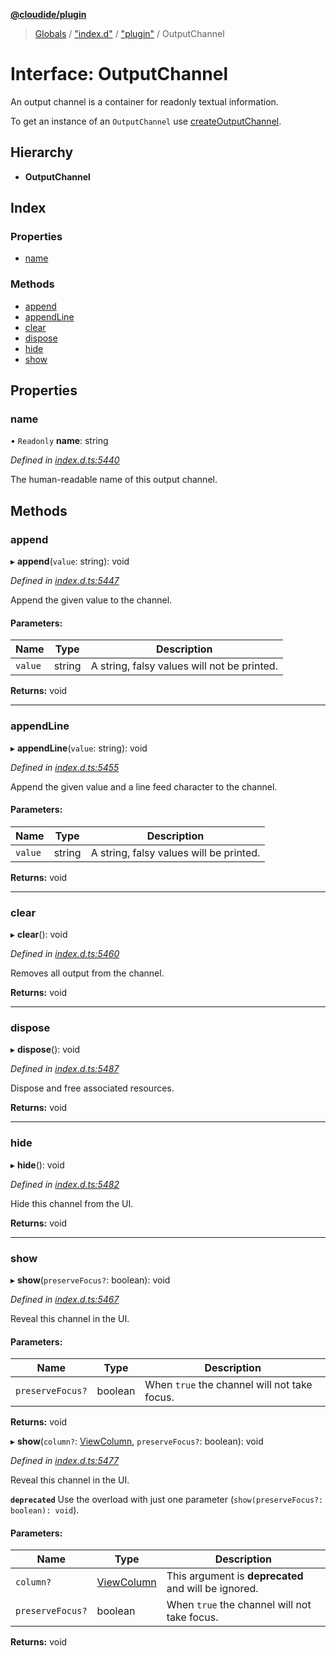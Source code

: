 **[@cloudide/plugin](../README.md)**

> [Globals](../README.md) / ["index.d"](../modules/_index_d_.md) / ["plugin"](../modules/_index_d_._plugin_.md) / OutputChannel

# Interface: OutputChannel

An output channel is a container for readonly textual information.

To get an instance of an `OutputChannel` use
[createOutputChannel](#window.createOutputChannel).

## Hierarchy

* **OutputChannel**

## Index

### Properties

* [name](_index_d_._plugin_.outputchannel.md#name)

### Methods

* [append](_index_d_._plugin_.outputchannel.md#append)
* [appendLine](_index_d_._plugin_.outputchannel.md#appendline)
* [clear](_index_d_._plugin_.outputchannel.md#clear)
* [dispose](_index_d_._plugin_.outputchannel.md#dispose)
* [hide](_index_d_._plugin_.outputchannel.md#hide)
* [show](_index_d_._plugin_.outputchannel.md#show)

## Properties

### name

• `Readonly` **name**: string

*Defined in [index.d.ts:5440](https://github.com/shuyaqian/cloudide-plugin-api/blob/9d985be/index.d.ts#L5440)*

The human-readable name of this output channel.

## Methods

### append

▸ **append**(`value`: string): void

*Defined in [index.d.ts:5447](https://github.com/shuyaqian/cloudide-plugin-api/blob/9d985be/index.d.ts#L5447)*

Append the given value to the channel.

#### Parameters:

Name | Type | Description |
------ | ------ | ------ |
`value` | string | A string, falsy values will not be printed.  |

**Returns:** void

___

### appendLine

▸ **appendLine**(`value`: string): void

*Defined in [index.d.ts:5455](https://github.com/shuyaqian/cloudide-plugin-api/blob/9d985be/index.d.ts#L5455)*

Append the given value and a line feed character
to the channel.

#### Parameters:

Name | Type | Description |
------ | ------ | ------ |
`value` | string | A string, falsy values will be printed.  |

**Returns:** void

___

### clear

▸ **clear**(): void

*Defined in [index.d.ts:5460](https://github.com/shuyaqian/cloudide-plugin-api/blob/9d985be/index.d.ts#L5460)*

Removes all output from the channel.

**Returns:** void

___

### dispose

▸ **dispose**(): void

*Defined in [index.d.ts:5487](https://github.com/shuyaqian/cloudide-plugin-api/blob/9d985be/index.d.ts#L5487)*

Dispose and free associated resources.

**Returns:** void

___

### hide

▸ **hide**(): void

*Defined in [index.d.ts:5482](https://github.com/shuyaqian/cloudide-plugin-api/blob/9d985be/index.d.ts#L5482)*

Hide this channel from the UI.

**Returns:** void

___

### show

▸ **show**(`preserveFocus?`: boolean): void

*Defined in [index.d.ts:5467](https://github.com/shuyaqian/cloudide-plugin-api/blob/9d985be/index.d.ts#L5467)*

Reveal this channel in the UI.

#### Parameters:

Name | Type | Description |
------ | ------ | ------ |
`preserveFocus?` | boolean | When `true` the channel will not take focus.  |

**Returns:** void

▸ **show**(`column?`: [ViewColumn](../enums/_index_d_._plugin_.viewcolumn.md), `preserveFocus?`: boolean): void

*Defined in [index.d.ts:5477](https://github.com/shuyaqian/cloudide-plugin-api/blob/9d985be/index.d.ts#L5477)*

Reveal this channel in the UI.

**`deprecated`** Use the overload with just one parameter (`show(preserveFocus?: boolean): void`).

#### Parameters:

Name | Type | Description |
------ | ------ | ------ |
`column?` | [ViewColumn](../enums/_index_d_._plugin_.viewcolumn.md) | This argument is **deprecated** and will be ignored. |
`preserveFocus?` | boolean | When `true` the channel will not take focus.  |

**Returns:** void
